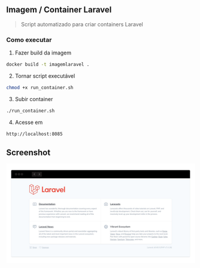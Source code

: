 ## Imagem / Container Laravel 
> Script automatizado para criar containers Laravel

### Como executar
1. Fazer build da imagem
```sh
docker build -t imagemlaravel .
```

2. Tornar script executável
```sh
chmod +x run_container.sh
``` 

3. Subir container
```sh
./run_container.sh
```

4. Acesse em
```sh
http://localhost:8085
```

## Screenshot
![](.github/laravel.png)